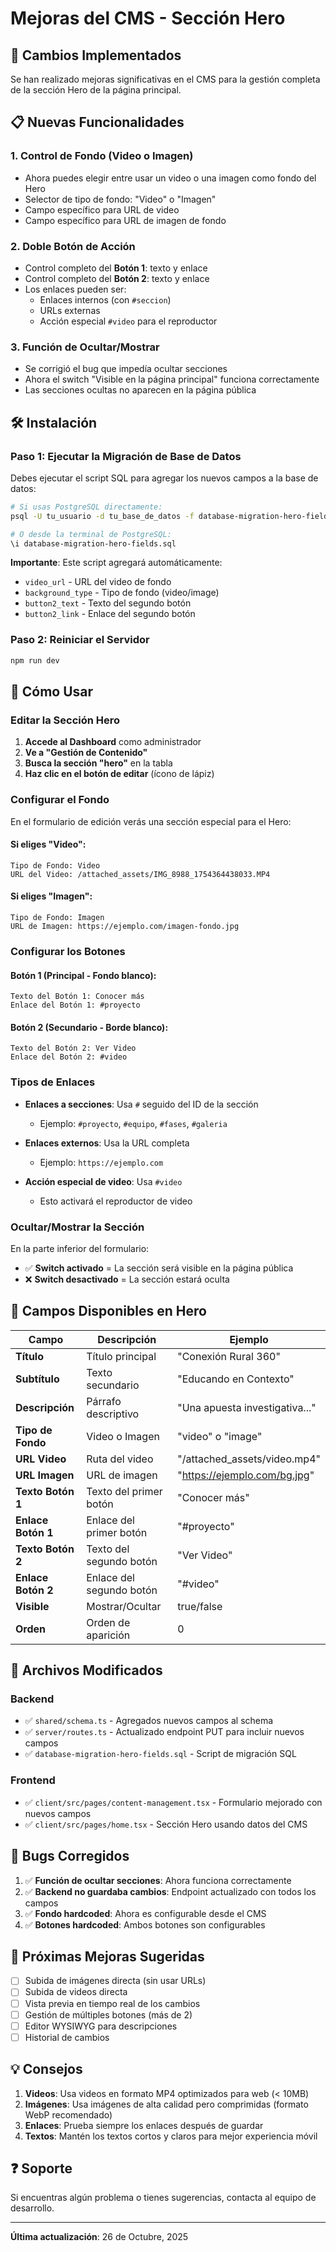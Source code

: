 # Mejoras del CMS - Sección Hero

## 🎉 Cambios Implementados

Se han realizado mejoras significativas en el CMS para la gestión completa de la sección Hero de la página principal.

## 📋 Nuevas Funcionalidades

### 1. **Control de Fondo (Video o Imagen)**
- Ahora puedes elegir entre usar un video o una imagen como fondo del Hero
- Selector de tipo de fondo: "Video" o "Imagen"
- Campo específico para URL de video
- Campo específico para URL de imagen de fondo

### 2. **Doble Botón de Acción**
- Control completo del **Botón 1**: texto y enlace
- Control completo del **Botón 2**: texto y enlace
- Los enlaces pueden ser:
  - Enlaces internos (con `#seccion`)
  - URLs externas
  - Acción especial `#video` para el reproductor

### 3. **Función de Ocultar/Mostrar**
- Se corrigió el bug que impedía ocultar secciones
- Ahora el switch "Visible en la página principal" funciona correctamente
- Las secciones ocultas no aparecen en la página pública

## 🛠️ Instalación

### Paso 1: Ejecutar la Migración de Base de Datos

Debes ejecutar el script SQL para agregar los nuevos campos a la base de datos:

```bash
# Si usas PostgreSQL directamente:
psql -U tu_usuario -d tu_base_de_datos -f database-migration-hero-fields.sql

# O desde la terminal de PostgreSQL:
\i database-migration-hero-fields.sql
```

**Importante**: Este script agregará automáticamente:
- `video_url` - URL del video de fondo
- `background_type` - Tipo de fondo (video/image)
- `button2_text` - Texto del segundo botón
- `button2_link` - Enlace del segundo botón

### Paso 2: Reiniciar el Servidor

```bash
npm run dev
```

## 📖 Cómo Usar

### Editar la Sección Hero

1. **Accede al Dashboard** como administrador
2. **Ve a "Gestión de Contenido"**
3. **Busca la sección "hero"** en la tabla
4. **Haz clic en el botón de editar** (ícono de lápiz)

### Configurar el Fondo

En el formulario de edición verás una sección especial para el Hero:

#### **Si eliges "Video":**
```
Tipo de Fondo: Video
URL del Video: /attached_assets/IMG_8988_1754364438033.MP4
```

#### **Si eliges "Imagen":**
```
Tipo de Fondo: Imagen
URL de Imagen: https://ejemplo.com/imagen-fondo.jpg
```

### Configurar los Botones

#### **Botón 1** (Principal - Fondo blanco):
```
Texto del Botón 1: Conocer más
Enlace del Botón 1: #proyecto
```

#### **Botón 2** (Secundario - Borde blanco):
```
Texto del Botón 2: Ver Video
Enlace del Botón 2: #video
```

### Tipos de Enlaces

- **Enlaces a secciones**: Usa `#` seguido del ID de la sección
  - Ejemplo: `#proyecto`, `#equipo`, `#fases`, `#galeria`
  
- **Enlaces externos**: Usa la URL completa
  - Ejemplo: `https://ejemplo.com`
  
- **Acción especial de video**: Usa `#video`
  - Esto activará el reproductor de video

### Ocultar/Mostrar la Sección

En la parte inferior del formulario:
- ✅ **Switch activado** = La sección será visible en la página pública
- ❌ **Switch desactivado** = La sección estará oculta

## 🎨 Campos Disponibles en Hero

| Campo | Descripción | Ejemplo |
|-------|-------------|---------|
| **Título** | Título principal | "Conexión Rural 360" |
| **Subtítulo** | Texto secundario | "Educando en Contexto" |
| **Descripción** | Párrafo descriptivo | "Una apuesta investigativa..." |
| **Tipo de Fondo** | Video o Imagen | "video" o "image" |
| **URL Video** | Ruta del video | "/attached_assets/video.mp4" |
| **URL Imagen** | URL de imagen | "https://ejemplo.com/bg.jpg" |
| **Texto Botón 1** | Texto del primer botón | "Conocer más" |
| **Enlace Botón 1** | Enlace del primer botón | "#proyecto" |
| **Texto Botón 2** | Texto del segundo botón | "Ver Video" |
| **Enlace Botón 2** | Enlace del segundo botón | "#video" |
| **Visible** | Mostrar/Ocultar | true/false |
| **Orden** | Orden de aparición | 0 |

## 🔧 Archivos Modificados

### Backend
- ✅ `shared/schema.ts` - Agregados nuevos campos al schema
- ✅ `server/routes.ts` - Actualizado endpoint PUT para incluir nuevos campos
- ✅ `database-migration-hero-fields.sql` - Script de migración SQL

### Frontend
- ✅ `client/src/pages/content-management.tsx` - Formulario mejorado con nuevos campos
- ✅ `client/src/pages/home.tsx` - Sección Hero usando datos del CMS

## 🐛 Bugs Corregidos

1. ✅ **Función de ocultar secciones**: Ahora funciona correctamente
2. ✅ **Backend no guardaba cambios**: Endpoint actualizado con todos los campos
3. ✅ **Fondo hardcoded**: Ahora es configurable desde el CMS
4. ✅ **Botones hardcoded**: Ambos botones son configurables

## 🚀 Próximas Mejoras Sugeridas

- [ ] Subida de imágenes directa (sin usar URLs)
- [ ] Subida de videos directa
- [ ] Vista previa en tiempo real de los cambios
- [ ] Gestión de múltiples botones (más de 2)
- [ ] Editor WYSIWYG para descripciones
- [ ] Historial de cambios

## 💡 Consejos

1. **Videos**: Usa videos en formato MP4 optimizados para web (< 10MB)
2. **Imágenes**: Usa imágenes de alta calidad pero comprimidas (formato WebP recomendado)
3. **Enlaces**: Prueba siempre los enlaces después de guardar
4. **Textos**: Mantén los textos cortos y claros para mejor experiencia móvil

## ❓ Soporte

Si encuentras algún problema o tienes sugerencias, contacta al equipo de desarrollo.

---
**Última actualización**: 26 de Octubre, 2025

